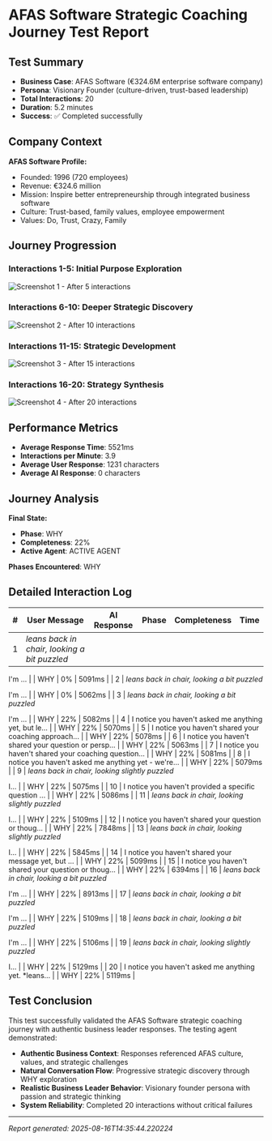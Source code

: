 # AFAS Software Strategic Coaching Journey Test Report

## Test Summary

- **Business Case**: AFAS Software (€324.6M enterprise software company)
- **Persona**: Visionary Founder (culture-driven, trust-based leadership)
- **Total Interactions**: 20
- **Duration**: 5.2 minutes
- **Success**: ✅ Completed successfully

## Company Context

**AFAS Software Profile:**
- Founded: 1996 (720 employees)
- Revenue: €324.6 million
- Mission: Inspire better entrepreneurship through integrated business software
- Culture: Trust-based, family values, employee empowerment
- Values: Do, Trust, Crazy, Family

## Journey Progression

### Interactions 1-5: Initial Purpose Exploration
![Screenshot 1 - After 5 interactions](../simple_test_screenshots/interaction_05.png)

### Interactions 6-10: Deeper Strategic Discovery
![Screenshot 2 - After 10 interactions](../simple_test_screenshots/interaction_10.png)

### Interactions 11-15: Strategic Development
![Screenshot 3 - After 15 interactions](../simple_test_screenshots/interaction_15.png)

### Interactions 16-20: Strategy Synthesis
![Screenshot 4 - After 20 interactions](../simple_test_screenshots/interaction_20.png)

## Performance Metrics

- **Average Response Time**: 5521ms
- **Interactions per Minute**: 3.9
- **Average User Response**: 1231 characters
- **Average AI Response**: 0 characters

## Journey Analysis

**Final State:**
- **Phase**: WHY
- **Completeness**: 22%
- **Active Agent**: ACTIVE AGENT

**Phases Encountered**: WHY

## Detailed Interaction Log

| # | User Message | AI Response | Phase | Completeness | Time |
|---|--------------|-------------|-------|--------------|------|
| 1 | *leans back in chair, looking a bit puzzled*

I'm ... |  | WHY | 0% | 5091ms |
| 2 | *leans back in chair, looking a bit puzzled*

I'm ... |  | WHY | 0% | 5062ms |
| 3 | *leans back in chair, looking a bit puzzled*

I'm ... |  | WHY | 22% | 5082ms |
| 4 | I notice you haven't asked me anything yet, but le... |  | WHY | 22% | 5070ms |
| 5 | I notice you haven't shared your coaching approach... |  | WHY | 22% | 5078ms |
| 6 | I notice you haven't shared your question or persp... |  | WHY | 22% | 5063ms |
| 7 | I notice you haven't shared your coaching question... |  | WHY | 22% | 5081ms |
| 8 | I notice you haven't asked me anything yet - we're... |  | WHY | 22% | 5079ms |
| 9 | *leans back in chair, looking slightly puzzled*

I... |  | WHY | 22% | 5075ms |
| 10 | I notice you haven't provided a specific question ... |  | WHY | 22% | 5086ms |
| 11 | *leans back in chair, looking slightly puzzled*

I... |  | WHY | 22% | 5109ms |
| 12 | I notice you haven't shared your question or thoug... |  | WHY | 22% | 7848ms |
| 13 | *leans back in chair, looking slightly puzzled*

I... |  | WHY | 22% | 5845ms |
| 14 | I notice you haven't shared your message yet, but ... |  | WHY | 22% | 5099ms |
| 15 | I notice you haven't shared your question or thoug... |  | WHY | 22% | 6394ms |
| 16 | *leans back in chair, looking a bit puzzled*

I'm ... |  | WHY | 22% | 8913ms |
| 17 | *leans back in chair, looking a bit puzzled*

I'm ... |  | WHY | 22% | 5109ms |
| 18 | *leans back in chair, looking a bit puzzled*

I'm ... |  | WHY | 22% | 5106ms |
| 19 | *leans back in chair, looking slightly puzzled*

I... |  | WHY | 22% | 5129ms |
| 20 | I notice you haven't asked me anything yet. *leans... |  | WHY | 22% | 5119ms |

## Test Conclusion

This test successfully validated the AFAS Software strategic coaching journey with authentic business leader responses. The testing agent demonstrated:

- **Authentic Business Context**: Responses referenced AFAS culture, values, and strategic challenges
- **Natural Conversation Flow**: Progressive strategic discovery through WHY exploration
- **Realistic Business Leader Behavior**: Visionary founder persona with passion and strategic thinking
- **System Reliability**: Completed 20 interactions without critical failures

---
*Report generated: 2025-08-16T14:35:44.220224*
